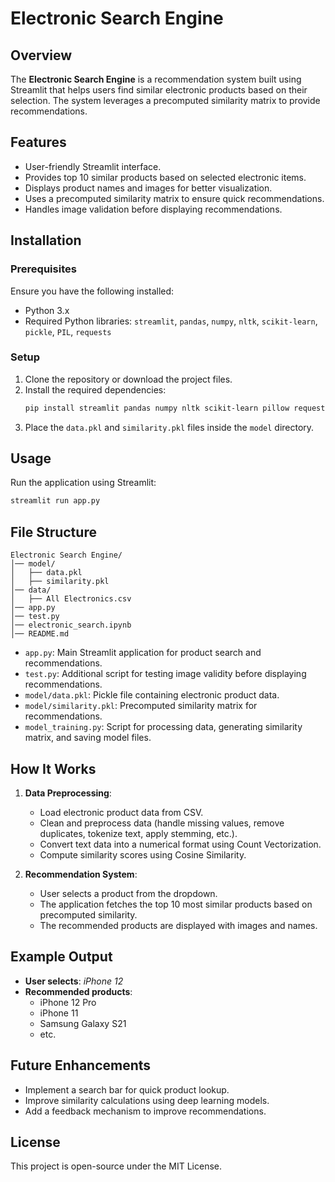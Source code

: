 # Electronic Search Engine

## Overview

The **Electronic Search Engine** is a recommendation system built using Streamlit that helps users find similar electronic products based on their selection. The system leverages a precomputed similarity matrix to provide recommendations.

## Features

- User-friendly Streamlit interface.
- Provides top 10 similar products based on selected electronic items.
- Displays product names and images for better visualization.
- Uses a precomputed similarity matrix to ensure quick recommendations.
- Handles image validation before displaying recommendations.

## Installation

### Prerequisites

Ensure you have the following installed:

- Python 3.x
- Required Python libraries: `streamlit`, `pandas`, `numpy`, `nltk`, `scikit-learn`, `pickle`, `PIL`, `requests`

### Setup

1. Clone the repository or download the project files.
2. Install the required dependencies:
   ```bash
   pip install streamlit pandas numpy nltk scikit-learn pillow requests
   ```
3. Place the `data.pkl` and `similarity.pkl` files inside the `model` directory.

## Usage

Run the application using Streamlit:

```bash
streamlit run app.py
```

## File Structure

```
Electronic Search Engine/
│── model/
│   ├── data.pkl
│   ├── similarity.pkl
│── data/
│   ├── All Electronics.csv
│── app.py
│── test.py
│── electronic_search.ipynb
│── README.md
```

- `app.py`: Main Streamlit application for product search and recommendations.
- `test.py`: Additional script for testing image validity before displaying recommendations.
- `model/data.pkl`: Pickle file containing electronic product data.
- `model/similarity.pkl`: Precomputed similarity matrix for recommendations.
- `model_training.py`: Script for processing data, generating similarity matrix, and saving model files.

## How It Works

1. **Data Preprocessing**:

   - Load electronic product data from CSV.
   - Clean and preprocess data (handle missing values, remove duplicates, tokenize text, apply stemming, etc.).
   - Convert text data into a numerical format using Count Vectorization.
   - Compute similarity scores using Cosine Similarity.

2. **Recommendation System**:

   - User selects a product from the dropdown.
   - The application fetches the top 10 most similar products based on precomputed similarity.
   - The recommended products are displayed with images and names.

## Example Output

- **User selects**: *iPhone 12*
- **Recommended products**:
  - iPhone 12 Pro
  - iPhone 11
  - Samsung Galaxy S21
  - etc.

## Future Enhancements

- Implement a search bar for quick product lookup.
- Improve similarity calculations using deep learning models.
- Add a feedback mechanism to improve recommendations.

## License

This project is open-source under the MIT License.

